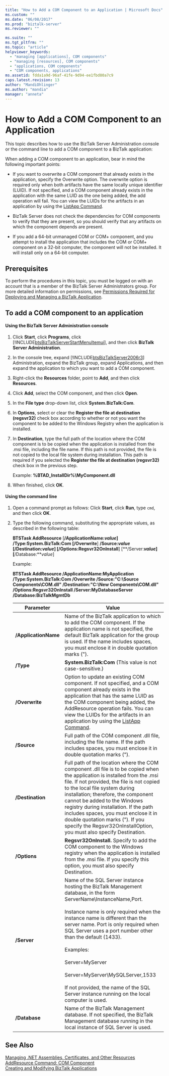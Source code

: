 ```yaml
---
title: "How to Add a COM Component to an Application | Microsoft Docs"
ms.custom: ""
ms.date: "06/08/2017"
ms.prod: "biztalk-server"
ms.reviewer: ""

ms.suite: ""
ms.tgt_pltfrm: ""
ms.topic: "article"
helpviewer_keywords: 
  - "managing [applications], COM components"
  - "managing [resources], COM components"
  - "applications, COM components"
  - "COM components, applications"
ms.assetid: fdda1a9d-96af-41fe-9d94-ee1fbd80a7c9
caps.latest.revision: 13
author: "MandiOhlinger"
ms.author: "mandia"
manager: "anneta"
---
```

# How to Add a COM Component to an Application
This topic describes how to use the BizTalk Server Administration console or the command line to add a COM component to a BizTalk application:  
  
 When adding a COM component to an application, bear in mind the following important points:  
  
-   If you want to overwrite a COM component that already exists in the application, specify the Overwrite option. The overwrite option is required only when both artifacts have the same locally unique identifier (LUID). If not specified, and a COM component already exists in the application with the same LUID as the one being added, the add operation will fail. You can view the LUIDs for the artifacts in an application by using the [ListApp Command](../core/listapp-command.md).  
  
-   BizTalk Server does not check the dependencies for COM components to verify that they are present, so you should verify that any artifacts on which the component depends are present.  
  
-   If you add a 64-bit unmanaged COM or COM+ component, and you attempt to install the application that includes the COM or COM+ component on a 32-bit computer, the component will not be installed. It will install only on a 64-bit computer.  
  
## Prerequisites  
 To perform the procedures in this topic, you must be logged on with an account that is a member of the BizTalk Server Administrators group. For more detailed information on permissions, see [Permissions Required for Deploying and Managing a BizTalk Application](../core/permissions-required-for-deploying-and-managing-a-biztalk-application.md).  
  
## To add a COM component to an application  
  
#### Using the BizTalk Server Administration console  
  
1.  Click **Start**, click **Programs**, click [!INCLUDE[btsBizTalkServerStartMenuItemui](../includes/btsbiztalkserverstartmenuitemui-md.md)], and then click **BizTalk Server Administration**.  
  
2.  In the console tree, expand [!INCLUDE[btsBizTalkServer2006r3](../includes/btsbiztalkserver2006r3-md.md)] Administration, expand the BizTalk group, expand Applications, and then expand the application to which you want to add a COM component.  
  
3.  Right-click the **Resources** folder, point to **Add**, and then click **Resources**.  
  
4.  Click **Add**, select the COM component, and then click **Open**.  
  
5.  In the **File type** drop-down list, click **System.BizTalk:Com**.  
  
6.  In **Options**, select or clear the **Register the file at destination (regsvr32)** check box according to whether or not you want the component to be added to the Windows Registry when the application is installed.  
  
7.  In **Destination**, type the full path of the location where the COM component is to be copied when the application is installed from the .msi file, including the file name. If this path is not provided, the file is not copied to the local file system during installation. This path is required if you selected the **Register the file at destination (regsvr32)** check box in the previous step.  
  
     Example: **%BTAD_InstallDir%\MyComponent.dll**  
  
8.  When finished, click **OK**.  
  
#### Using the command line  
  
1.  Open a command prompt as follows: Click **Start**, click **Run**, type `cmd`, and then click **OK**.  
  
2.  Type the following command, substituting the appropriate values, as described in the following table:  
  
     **BTSTask AddResource** [**/ApplicationName:***value*] **/Type:System.BizTalk:Com** [**/Overwrite**] **/Source:***value* [**/Destination:***value*] [**/Options:Regsvr32OnInstall**] [**/Server:***value*] [**/Database:***value*]  
  
     Example:  
  
     **BTSTask AddResource /ApplicationName:MyApplication /Type:System.BizTalk:Com /Overwrite /Source:"C:\Source Components\COM.dll" /Destination:"C:\New Components\COM.dll" /Options:Regsvr32OnInstall /Server:MyDatabaseServer /Database:BizTalkMgmtDb**  
  
    |Parameter|Value|  
    |---------------|-----------|  
    |**/ApplicationName**|Name of the BizTalk application to which to add the COM component. If the application name is not specified, the default BizTalk application for the group is used. If the name includes spaces, you must enclose it in double quotation marks (").|  
    |**/Type**|**System.BizTalk:Com** (This value is not case-sensitive.)|  
    |**/Overwrite**|Option to update an existing COM component. If not specified, and a COM component already exists in the application that has the same LUID as the COM component being added, the AddResource operation fails. You can view the LUIDs for the artifacts in an application by using the [ListApp Command](../core/listapp-command.md).|  
    |**/Source**|Full path of the COM component .dll file, including the file name. If the path includes spaces, you must enclose it in double quotation marks (").|  
    |**/Destination**|Full path of the location where the COM component .dll file is to be copied when the application is installed from the .msi file. If not provided, the file is not copied to the local file system during installation; therefore, the component cannot be added to the Windows registry during installation. If the path includes spaces, you must enclose it in double quotation marks ("). If you specify the Regsvr32OnInstallOption, you must also specify Destination.|  
    |**/Options**|**Regsvr32OnInstall.** Specify to add the COM component to the Windows registry when the application is installed from the .msi file. If you specify this option, you must also specify Destination.|  
    |**/Server**|Name of the SQL Server instance hosting the BizTalk Management database, in the form ServerName\InstanceName,Port.<br /><br /> Instance name is only required when the instance name is different than the server name. Port is only required when SQL Server uses a port number other than the default (1433).<br /><br /> Examples:<br /><br /> Server=MyServer<br /><br /> Server=MyServer\MySQLServer,1533<br /><br /> If not provided, the name of the SQL Server instance running on the local computer is used.|  
    |**/Database**|Name of the BizTalk Management database. If not specified, the BizTalk Management database running in the local instance of SQL Server is used.|  
  
## See Also  
 [Managing .NET Assemblies, Certificates, and Other Resources](../core/managing-net-assemblies-certificates-and-other-resources.md)   
 [AddResource Command: COM Component](../core/addresource-command-com-component.md)   
 [Creating and Modifying BizTalk Applications](../core/creating-and-modifying-biztalk-applications.md)